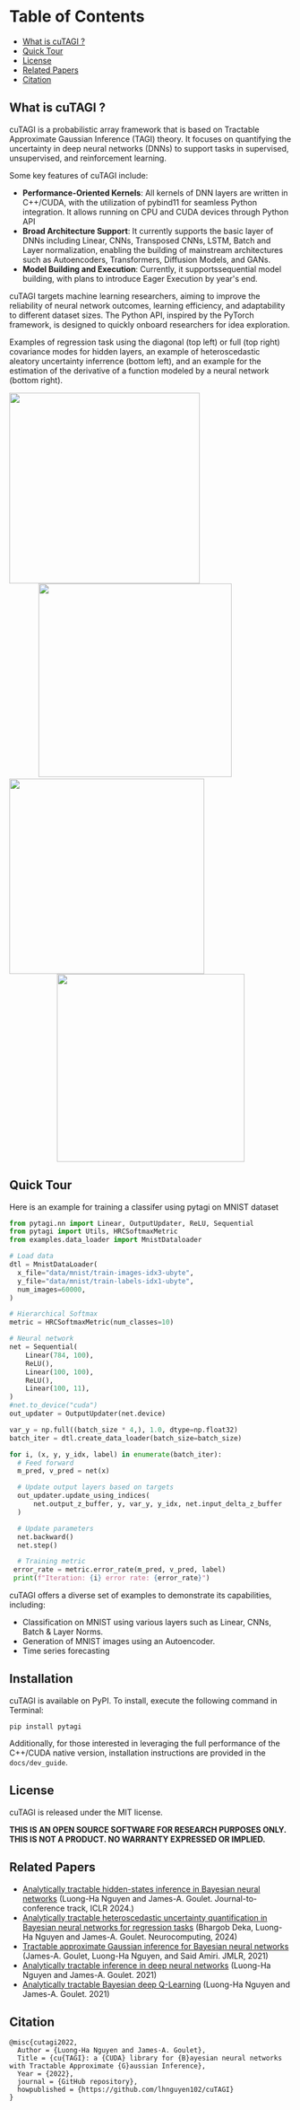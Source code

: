 # Table of Contents
* [What is cuTAGI ?](#What-is-cuTAGI)
* [Quick Tour](#quick-tour)
* [License](#license)
* [Related Papers](#related-papers)
* [Citation](#citation)

## What is cuTAGI ?
cuTAGI is a probabilistic array framework that is based on Tractable Approximate Gaussian Inference (TAGI) theory. It focuses on quantifying the uncertainty in deep neural networks (DNNs) to support tasks in supervised, unsupervised, and reinforcement learning.

Some key features of cuTAGI include:
- **Performance-Oriented Kernels**: All kernels of DNN layers are written in C++/CUDA, with the utilization of pybind11 for seamless Python integration. It allows running on CPU and CUDA devices through Python API
- **Broad Architecture Support**: It currently supports the basic layer of DNNs including Linear, CNNs, Transposed CNNs, LSTM, Batch and Layer normalization, enabling the building of mainstream architectures such as Autoencoders, Transformers, Diffusion Models, and GANs.
- **Model Building and Execution**: Currently, it supportssequential model building, with plans to introduce Eager Execution by year's end.

cuTAGI targets machine learning researchers, aiming to improve the reliability of neural network outcomes, learning efficiency, and adaptability to different dataset sizes. The Python API, inspired by the PyTorch framework, is designed to quickly onboard researchers for idea exploration.


Examples of regression task using the diagonal (top left) or full (top right) covariance modes for hidden layers, an example of heteroscedastic aleatory uncertainty inferrence (bottom left), and an example for the estimation of the derivative of a function modeled by a neural network (bottom right).
<p align="center">
  <img  align="left", src="./saved_results/pred_diag_toy_example_disp.png" width="340px">&emsp;&emsp;<img src="./saved_results/pred_full_cov_toy_example_disp.png" width="345px">&emsp;&emsp;<img  align="left", src="./saved_results/pred_hete_toy_example_disp.png" width="348px">&emsp;&emsp;<img src="./saved_results/pred_derivative_toy_example_disp.png" width="335px">
</p>


## Quick Tour
Here is an example for training a classifer using pytagi on MNIST dataset
```Python
from pytagi.nn import Linear, OutputUpdater, ReLU, Sequential
from pytagi import Utils, HRCSoftmaxMetric
from examples.data_loader import MnistDataloader

# Load data
dtl = MnistDataLoader(
  x_file="data/mnist/train-images-idx3-ubyte",
  y_file="data/mnist/train-labels-idx1-ubyte",
  num_images=60000,
)

# Hierarchical Softmax
metric = HRCSoftmaxMetric(num_classes=10)

# Neural network
net = Sequential(
    Linear(784, 100),
    ReLU(),
    Linear(100, 100),
    ReLU(),
    Linear(100, 11),
)
#net.to_device("cuda")
out_updater = OutputUpdater(net.device)

var_y = np.full((batch_size * 4,), 1.0, dtype=np.float32)
batch_iter = dtl.create_data_loader(batch_size=batch_size)

for i, (x, y, y_idx, label) in enumerate(batch_iter):
  # Feed forward
  m_pred, v_pred = net(x)

  # Update output layers based on targets
  out_updater.update_using_indices(
      net.output_z_buffer, y, var_y, y_idx, net.input_delta_z_buffer
  )

  # Update parameters
  net.backward()
  net.step()

  # Training metric
 error_rate = metric.error_rate(m_pred, v_pred, label)
 print(f"Iteration: {i} error rate: {error_rate}")

```
cuTAGI offers a diverse set of examples to demonstrate its capabilities, including:
- Classification on MNIST using various layers such as Linear, CNNs, Batch & Layer Norms.
- Generation of MNIST images using an Autoencoder.
- Time series forecasting

## Installation
cuTAGI is available on PyPI. To install, execute the following command in Terminal:

```shell
pip install pytagi
```
Additionally, for those interested in leveraging the full performance of the C++/CUDA native version, installation instructions are provided in the `docs/dev_guide`.

## License

cuTAGI is released under the MIT license.

**THIS IS AN OPEN SOURCE SOFTWARE FOR RESEARCH PURPOSES ONLY. THIS IS NOT A PRODUCT. NO WARRANTY EXPRESSED OR IMPLIED.**
## Related Papers

* [Analytically tractable hidden-states inference in Bayesian neural networks](https://www.jmlr.org/papers/volume23/21-0758/21-0758.pdf) (Luong-Ha Nguyen and James-A. Goulet. Journal-to-conference track, ICLR 2024.)
* [Analytically tractable heteroscedastic uncertainty quantification in Bayesian neural networks for regression tasks](http://profs.polymtl.ca/jagoulet/Site/Papers/Deka_TAGIV_2024_preprint.pdf) (Bhargob Deka, Luong-Ha Nguyen and James-A. Goulet. Neurocomputing, 2024)
* [Tractable approximate Gaussian inference for Bayesian neural networks](https://www.jmlr.org/papers/volume22/20-1009/20-1009.pdf) (James-A. Goulet, Luong-Ha Nguyen, and Said Amiri. JMLR, 2021)
* [Analytically tractable inference in deep neural networks](https://arxiv.org/pdf/2103.05461.pdf) (Luong-Ha Nguyen and James-A. Goulet. 2021)
* [Analytically tractable Bayesian deep Q-Learning](https://arxiv.org/pdf/2106.11086.pdf) (Luong-Ha Nguyen and James-A. Goulet. 2021)

## Citation

```
@misc{cutagi2022,
  Author = {Luong-Ha Nguyen and James-A. Goulet},
  Title = {cu{TAGI}: a {CUDA} library for {B}ayesian neural networks with Tractable Approximate {G}aussian Inference},
  Year = {2022},
  journal = {GitHub repository},
  howpublished = {https://github.com/lhnguyen102/cuTAGI}
}
```
